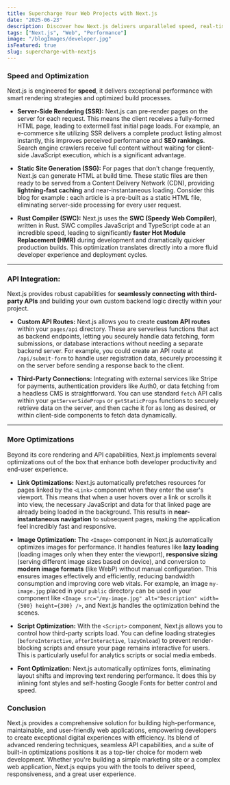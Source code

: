 ```yaml
---
title: Supercharge Your Web Projects with Next.js
date: "2025-06-23"
description: Discover how Next.js delivers unparalleled speed, real-time development, seamless API integration, and optimized user experiences.
tags: ["Next.js", "Web", "Performance"]
image: "/blogImages/developer.jpg"
isFeatured: true
slug: supercharge-with-nextjs
---
```


### Speed and Optimization

Next.js is engineered for **speed**, it delivers exceptional performance with smart rendering strategies and optimized build processes.

- **Server-Side Rendering (SSR):** Next.js can pre-render pages on the server for each request. This means the client receives a fully-formed HTML page, leading to extermell fast initial page loads. For example, an e-commerce site utilizing SSR delivers a complete product listing almost instantly, this improves perceived performance and **SEO rankings**. Search engine crawlers receive full content without waiting for client-side JavaScript execution, which is a significant advantage.

- **Static Site Generation (SSG):** For pages that don't change frequently, Next.js can generate HTML at build time. These static files are then ready to be served from a Content Delivery Network (CDN), providing **lightning-fast caching** and near-instantaneous loading. Consider this blog for example : each article is a pre-built as a static HTML file, eliminating server-side processing for every user request.

- **Rust Compiler (SWC):** Next.js uses the **SWC (Speedy Web Compiler)**, written in Rust. SWC compiles JavaScript and TypeScript code at an incredible speed, leading to significantly **faster Hot Module Replacement (HMR)** during development and dramatically quicker production builds. This optimization translates directly into a more fluid developer experience and deployment cycles.

---

### API Integration:

Next.js provides robust capabilities for **seamlessly connecting with third-party APIs** and building your own custom backend logic directly within your project.

- **Custom API Routes:** Next.js allows you to create **custom API routes** within your `pages/api` directory. These are serverless functions that act as backend endpoints, letting you securely handle data fetching, form submissions, or database interactions without needing a separate backend server. For example, you could create an API route at `/api/submit-form` to handle user registration data, securely processing it on the server before sending a response back to the client.

- **Third-Party Connections:** Integrating with external services like Stripe for payments, authentication providers like Auth0, or data fetching from a headless CMS is straightforward. You can use standard `fetch` API calls within your `getServerSideProps` or `getStaticProps` functions to securely retrieve data on the server, and then cache it for as long as desired, or within client-side components to fetch data dynamically.

---

### More Optimizations

Beyond its core rendering and API capabilities, Next.js implements several optimizations out of the box that enhance both developer productivity and end-user experience.

- **Link Optimizations:** Next.js automatically prefetches resources for pages linked by the `<Link>` component when they enter the user's viewport. This means that when a user hovers over a link or scrolls it into view, the necessary JavaScript and data for that linked page are already being loaded in the background. This results in **near-instantaneous navigation** to subsequent pages, making the application feel incredibly fast and responsive.

- **Image Optimization:** The `<Image>` component in Next.js automatically optimizes images for performance. It handles features like **lazy loading** (loading images only when they enter the viewport), **responsive sizing** (serving different image sizes based on device), and conversion to **modern image formats** (like WebP) without manual configuration. This ensures images effectively and efficiently, reducing bandwidth consumption and improving core web vitals. For example, an image `my-image.jpg` placed in your `public` directory can be used in your component like `<Image src="/my-image.jpg" alt="Description" width={500} height={300} />`, and Next.js handles the optimization behind the scenes.

- **Script Optimization:** With the `<Script>` component, Next.js allows you to control how third-party scripts load. You can define loading strategies (`beforeInteractive`, `afterInteractive`, `lazyOnload`) to prevent render-blocking scripts and ensure your page remains interactive for users. This is particularly useful for analytics scripts or social media embeds.

- **Font Optimization:** Next.js automatically optimizes fonts, eliminating layout shifts and improving text rendering performance. It does this by inlining font styles and self-hosting Google Fonts for better control and speed.

### Conclusion

Next.js provides a comprehensive solution for building high-performance, maintainable, and user-friendly web applications, empowering developers to create exceptional digital experiences with efficiency. Its blend of advanced rendering techniques, seamless API capabilities, and a suite of built-in optimizations positions it as a top-tier choice for modern web development. Whether you're building a simple marketing site or a complex web application, Next.js equips you with the tools to deliver speed, responsiveness, and a great user experience.
